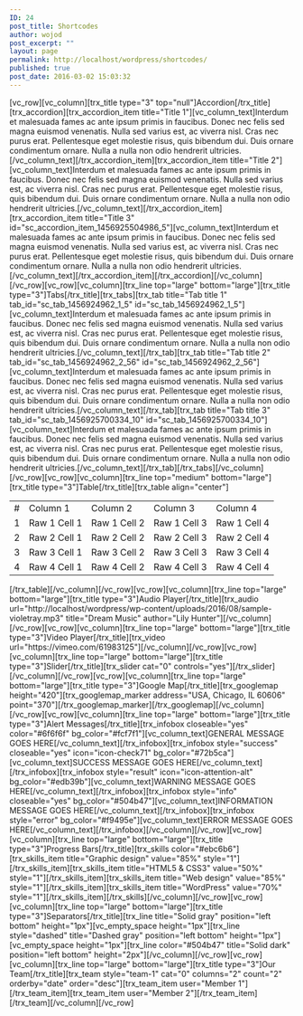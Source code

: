 ```yaml
---
ID: 24
post_title: Shortcodes
author: wojod
post_excerpt: ""
layout: page
permalink: http://localhost/wordpress/shortcodes/
published: true
post_date: 2016-03-02 15:03:32
---
```

<p>[vc_row][vc_column][trx_title type="3" top="null"]Accordion[/trx_title][trx_accordion][trx_accordion_item title="Title 1"][vc_column_text]Interdum et malesuada fames ac ante ipsum primis in faucibus. Donec nec felis sed magna euismod venenatis. Nulla sed varius est, ac viverra nisl. Cras nec purus erat. Pellentesque eget molestie risus, quis bibendum dui. Duis ornare condimentum ornare. Nulla a nulla non odio hendrerit ultricies.[/vc_column_text][/trx_accordion_item][trx_accordion_item title="Title 2"][vc_column_text]Interdum et malesuada fames ac ante ipsum primis in faucibus. Donec nec felis sed magna euismod venenatis. Nulla sed varius est, ac viverra nisl. Cras nec purus erat. Pellentesque eget molestie risus, quis bibendum dui. Duis ornare condimentum ornare. Nulla a nulla non odio hendrerit ultricies.[/vc_column_text][/trx_accordion_item][trx_accordion_item title="Title 3" id="sc_accordion_item_1456925504986_5"][vc_column_text]Interdum et malesuada fames ac ante ipsum primis in faucibus. Donec nec felis sed magna euismod venenatis. Nulla sed varius est, ac viverra nisl. Cras nec purus erat. Pellentesque eget molestie risus, quis bibendum dui. Duis ornare condimentum ornare. Nulla a nulla non odio hendrerit ultricies.[/vc_column_text][/trx_accordion_item][/trx_accordion][/vc_column][/vc_row][vc_row][vc_column][trx_line top="large" bottom="large"][trx_title type="3"]Tabs[/trx_title][trx_tabs][trx_tab title="Tab title 1" tab_id="sc_tab_1456924962_1_5" id="sc_tab_1456924962_1_5"][vc_column_text]Interdum et malesuada fames ac ante ipsum primis in faucibus. Donec nec felis sed magna euismod venenatis. Nulla sed varius est, ac viverra nisl. Cras nec purus erat. Pellentesque eget molestie risus, quis bibendum dui. Duis ornare condimentum ornare. Nulla a nulla non odio hendrerit ultricies.[/vc_column_text][/trx_tab][trx_tab title="Tab title 2" tab_id="sc_tab_1456924962_2_56" id="sc_tab_1456924962_2_56"][vc_column_text]Interdum et malesuada fames ac ante ipsum primis in faucibus. Donec nec felis sed magna euismod venenatis. Nulla sed varius est, ac viverra nisl. Cras nec purus erat. Pellentesque eget molestie risus, quis bibendum dui. Duis ornare condimentum ornare. Nulla a nulla non odio hendrerit ultricies.[/vc_column_text][/trx_tab][trx_tab title="Tab title 3" tab_id="sc_tab_1456925700334_10" id="sc_tab_1456925700334_10"][vc_column_text]Interdum et malesuada fames ac ante ipsum primis in faucibus. Donec nec felis sed magna euismod venenatis. Nulla sed varius est, ac viverra nisl. Cras nec purus erat. Pellentesque eget molestie risus, quis bibendum dui. Duis ornare condimentum ornare. Nulla a nulla non odio hendrerit ultricies.[/vc_column_text][/trx_tab][/trx_tabs][/vc_column][/vc_row][vc_row][vc_column][trx_line top="medium" bottom="large"][trx_title type="3"]Table[/trx_title][trx_table align="center"]</p>
<table>
<tbody>
<tr>
<td>#</td>
<td>Column 1</td>
<td>Column 2</td>
<td>Column 3</td>
<td>Column 4</td>
</tr>
<tr>
<td>1</td>
<td>Raw 1 Cell 1</td>
<td>Raw 1 Cell 2</td>
<td>Raw 1 Cell 3</td>
<td>Raw 1 Cell 4</td>
</tr>
<tr>
<td>2</td>
<td>Raw 2 Cell 1</td>
<td>Raw 2 Cell 2</td>
<td>Raw 2 Cell 3</td>
<td>Raw 2 Cell 4</td>
</tr>
<tr>
<td>3</td>
<td>Raw 3 Cell 1</td>
<td>Raw 3 Cell 2</td>
<td>Raw 3 Cell 3</td>
<td>Raw 3 Cell 4</td>
</tr>
<tr>
<td>4</td>
<td>Raw 4 Cell 1</td>
<td>Raw 4 Cell 2</td>
<td>Raw 4 Cell 3</td>
<td>Raw 4 Cell 4</td>
</tr>
</tbody>
</table>
<p>[/trx_table][/vc_column][/vc_row][vc_row][vc_column][trx_line top="large" bottom="large"][trx_title type="3"]Audio Player[/trx_title][trx_audio url="http://localhost/wordpress/wp-content/uploads/2016/08/sample-violetray.mp3" title="Dream Music" author="Lily Hunter"][/vc_column][/vc_row][vc_row][vc_column][trx_line top="large" bottom="large"][trx_title type="3"]Video Player[/trx_title][trx_video url="https://vimeo.com/61983125"][/vc_column][/vc_row][vc_row][vc_column][trx_line top="large" bottom="large"][trx_title type="3"]Slider[/trx_title][trx_slider cat="0" controls="yes"][/trx_slider][/vc_column][/vc_row][vc_row][vc_column][trx_line top="large" bottom="large"][trx_title type="3"]Google Map[/trx_title][trx_googlemap height="420"][trx_googlemap_marker address="USA, Chicago, IL 60606" point="370"][/trx_googlemap_marker][/trx_googlemap][/vc_column][/vc_row][vc_row][vc_column][trx_line top="large" bottom="large"][trx_title type="3"]Alert Messages[/trx_title][trx_infobox closeable="yes" color="#6f6f6f" bg_color="#fcf7f1"][vc_column_text]GENERAL MESSAGE GOES HERE[/vc_column_text][/trx_infobox][trx_infobox style="success" closeable="yes" icon="icon-check71" bg_color="#72b5ca"][vc_column_text]SUCCESS MESSAGE GOES HERE[/vc_column_text][/trx_infobox][trx_infobox style="result" icon="icon-attention-alt" bg_color="#edb39b"][vc_column_text]WARNING MESSAGE GOES HERE[/vc_column_text][/trx_infobox][trx_infobox style="info" closeable="yes" bg_color="#504b47"][vc_column_text]INFORMATION MESSAGE GOES HERE[/vc_column_text][/trx_infobox][trx_infobox style="error" bg_color="#f9495e"][vc_column_text]ERROR MESSAGE GOES HERE[/vc_column_text][/trx_infobox][/vc_column][/vc_row][vc_row][vc_column][trx_line top="large" bottom="large"][trx_title type="3"]Progress Bars[/trx_title][trx_skills color="#ebc6b6"][trx_skills_item title="Graphic design" value="85%" style="1"][/trx_skills_item][trx_skills_item title="HTML5 &amp; CSS3" value="50%" style="1"][/trx_skills_item][trx_skills_item title="Web design" value="85%" style="1"][/trx_skills_item][trx_skills_item title="WordPress" value="70%" style="1"][/trx_skills_item][/trx_skills][/vc_column][/vc_row][vc_row][vc_column][trx_line top="large" bottom="large"][trx_title type="3"]Separators[/trx_title][trx_line title="Solid gray" position="left bottom" height="1px"][vc_empty_space height="1px"][trx_line style="dashed" title="Dashed gray" position="left bottom" height="1px"][vc_empty_space height="1px"][trx_line color="#504b47" title="Solid dark" position="left bottom" height="2px"][/vc_column][/vc_row][vc_row][vc_column][trx_line top="large" bottom="large"][trx_title type="3"]Our Team[/trx_title][trx_team style="team-1" cat="0" columns="2" count="2" orderby="date" order="desc"][trx_team_item user="Member 1"][/trx_team_item][trx_team_item user="Member 2"][/trx_team_item][/trx_team][/vc_column][/vc_row]</p>